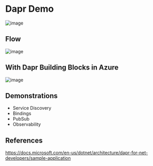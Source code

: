 # Dapr Demo

![image](https://user-images.githubusercontent.com/50925884/175144084-392d660d-91f3-4637-9e24-ed2deda30414.png)


## Flow

![image](https://docs.microsoft.com/en-us/dotnet/architecture/dapr-for-net-developers/media/sample-application/sequence.png)

## With Dapr Building Blocks in Azure

![image](dapr-traffic-control.png)

## Demonstrations

- Service Discovery
- Bindings
- PubSub
- Observability

## References

https://docs.microsoft.com/en-us/dotnet/architecture/dapr-for-net-developers/sample-application
